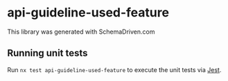 
# api-guideline-used-feature

This library was generated with SchemaDriven.com

## Running unit tests

Run `nx test api-guideline-used-feature` to execute the unit tests via [Jest](https://jestjs.io).

